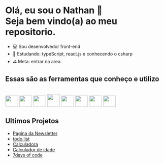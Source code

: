 # Olá, eu sou o Nathan 👋 <br> Seja bem vindo(a) ao meu repositorio.


- 💻 Sou desenvolvedor front-end
- 📖 Estudando: typeScript, react.js e conhecendo o csharp 
- ⛳ Meta: entrar na area.
 ## Essas são as ferramentas que conheço e utilizo
<div style="display: inline-block;"><br>
    <img width="40" height="35" src="https://cdn.jsdelivr.net/gh/devicons/devicon/icons/html5/html5-original.svg" />
    <img width="40" height="35"  src="https://cdn.jsdelivr.net/gh/devicons/devicon/icons/css3/css3-original.svg" />
    <img width="40" height="35"  src="https://cdn.jsdelivr.net/gh/devicons/devicon/icons/javascript/javascript-original.svg" />
    <img width="40" height="40"  src="https://cdn.jsdelivr.net/gh/devicons/devicon/icons/bootstrap/bootstrap-original.svg" />
    <img width="40" height="35"  src="https://cdn.jsdelivr.net/gh/devicons/devicon/icons/sass/sass-original.svg" />
    <img width="40" height="35"  src="https://cdn.jsdelivr.net/gh/devicons/devicon/icons/typescript/typescript-original.svg" />
    <img width="40" height="35"  src="https://cdn.jsdelivr.net/gh/devicons/devicon/icons/react/react-original.svg" />      
    <img width="40" height="35"  src="https://cdn.jsdelivr.net/gh/devicons/devicon/icons/csharp/csharp-original.svg" />
</div>
<br>

## Ultimos Projetos

- [Pagina da Newsletter](https://alura-newsletter-pied.vercel.app/)
- [todo list](https://todo-list-nth.vercel.app/)
- [Calculadora](https://calculadora-nth.vercel.app/)
- [Calculador de idade](https://calculador-de-idade-nth.vercel.app/)
- [7days of code](https://7daysofcodenathanlds.vercel.app/)
  
